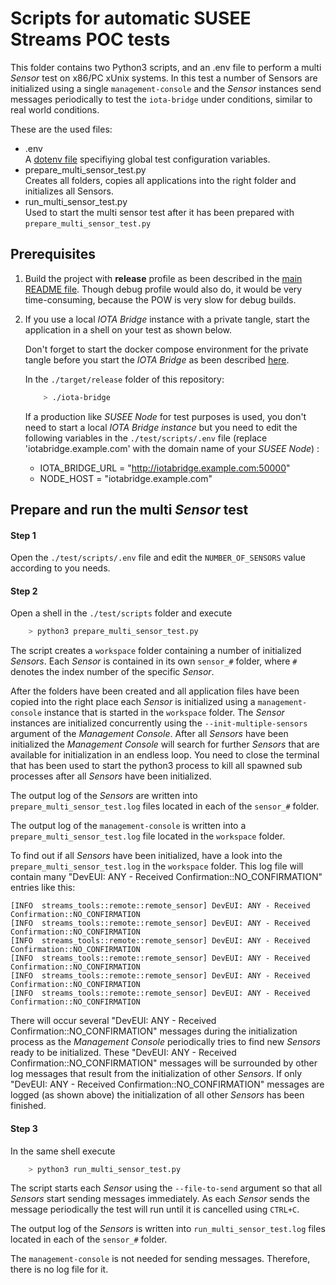 # Scripts for automatic SUSEE Streams POC tests

This folder contains two Python3 scripts, and an .env file to perform a multi *Sensor* test on x86/PC
xUnix systems. In this test a number of Sensors are initialized using a single `management-console`
and the *Sensor* instances send messages periodically to test the `iota-bridge` under conditions,
similar to real world conditions.

These are the used files:
* .env<br>
  A [dotenv file](https://hexdocs.pm/dotenvy/dotenv-file-format.html) specifiying global test configuration
  variables.
* prepare_multi_sensor_test.py<br>
  Creates all folders, copies all applications into the right folder and initializes all Sensors.
* run_multi_sensor_test.py<br>
  Used to start the multi sensor test after it has been prepared with `prepare_multi_sensor_test.py`
  
## Prerequisites

1) Build the project with **release** profile as been described in the [main README file](../../README.md#for-x86pc-1).
   Though debug profile would also do, it would be very time-consuming, because the POW is very slow for debug builds.

2) If you use a local *IOTA Bridge* instance with a private tangle,
   start the application in a shell on your test as shown below.
   
   Don't forget to start the docker compose environment for
   the private tangle before you start the *IOTA Bridge*
   as been described [here](../../susee-node/README.md#private-tangle-for-development-purposes).
   
   In the `./target/release` folder of this repository:
   ```bash
       > ./iota-bridge
   ```

   If a production like *SUSEE Node* for test purposes is used,
   you don't need to start a local *IOTA Bridge instance* but you need
   to edit the following variables in the `./test/scripts/.env` file
   (replace 'iotabridge.example.com' with the domain name of your
   *SUSEE Node*) :
   * IOTA_BRIDGE_URL = "http://iotabridge.example.com:50000"
   * NODE_HOST = "iotabridge.example.com"

## Prepare and run the multi *Sensor* test

#### Step 1 
Open the `./test/scripts/.env` file and edit the `NUMBER_OF_SENSORS` value according to you needs.

#### Step 2
Open a shell in the `./test/scripts` folder and execute
```bash
    > python3 prepare_multi_sensor_test.py
```
The script creates a `workspace` folder containing a number of initialized *Sensors*.
Each *Sensor* is contained in its own `sensor_#` folder, where `#` denotes the index number
of the specific *Sensor*.
   
After the folders have been created and all application files have been copied into the right place
each *Sensor* is initialized using a `management-console` instance that is started in the `workspace` folder.
The *Sensor* instances are initialized concurrently using the `--init-multiple-sensors` argument of the
*Management Console*. After all *Sensors* have been initialized the *Management Console* will search for
further *Sensors* that are available for initialization in an endless loop. You need to close the terminal
that has been used to start the python3 process to kill all spawned sub processes after all *Sensors* have
been initialized.

The output log of the *Sensors* are written into `prepare_multi_sensor_test.log` files located in each of the
`sensor_#` folder.

The output log of the `management-console` is written into a `prepare_multi_sensor_test.log` file located in
the `workspace` folder.

To find out if all *Sensors* have been initialized, have a look into the
`prepare_multi_sensor_test.log` in the `workspace` folder. This log file will contain many
"DevEUI: ANY - Received Confirmation::NO_CONFIRMATION" entries like this:

    [INFO  streams_tools::remote::remote_sensor] DevEUI: ANY - Received Confirmation::NO_CONFIRMATION
    [INFO  streams_tools::remote::remote_sensor] DevEUI: ANY - Received Confirmation::NO_CONFIRMATION
    [INFO  streams_tools::remote::remote_sensor] DevEUI: ANY - Received Confirmation::NO_CONFIRMATION
    [INFO  streams_tools::remote::remote_sensor] DevEUI: ANY - Received Confirmation::NO_CONFIRMATION
    [INFO  streams_tools::remote::remote_sensor] DevEUI: ANY - Received Confirmation::NO_CONFIRMATION
    [INFO  streams_tools::remote::remote_sensor] DevEUI: ANY - Received Confirmation::NO_CONFIRMATION

There will occur several "DevEUI: ANY - Received Confirmation::NO_CONFIRMATION" messages during the initialization
process as the *Management Console* periodically tries to find new *Sensors* ready to be initialized. These
"DevEUI: ANY - Received Confirmation::NO_CONFIRMATION" messages will be surrounded by other log messages that result from
the initialization of other *Sensors*. If only "DevEUI: ANY - Received Confirmation::NO_CONFIRMATION" messages are logged
(as shown above) the initialization of all other *Sensors* has been finished.

#### Step 3
In the same shell execute
```bash
    > python3 run_multi_sensor_test.py
```
The script starts each *Sensor* using the `--file-to-send` argument so that all *Sensors* start sending messages
immediately. As each *Sensor* sends the message periodically the test will run until it is cancelled using `CTRL+C`.

The output log of the *Sensors* is written into `run_multi_sensor_test.log` files located in each of the
`sensor_#` folder.

The `management-console` is not needed for sending messages. Therefore, there is no log file for it.